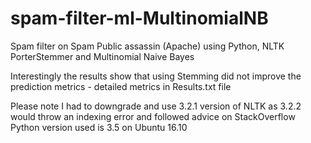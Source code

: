 # spam-filter-ml-MultinomialNB
Spam filter on Spam Public assassin (Apache) using Python, NLTK PorterStemmer and Multinomial Naive Bayes

Interestingly the results show that using Stemming did not improve the prediction metrics - detailed metrics in Results.txt file

Please note I had to downgrade and use 3.2.1 version of NLTK as 3.2.2 would throw an indexing error and followed advice on StackOverflow
Python version used is 3.5 on Ubuntu 16.10


